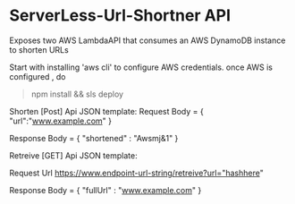 # ServerLess-Url-Shortner API
Exposes two AWS LambdaAPI that consumes an AWS DynamoDB instance to shorten URLs

Start with installing 'aws cli' to configure AWS credentials.
once AWS is configured , do 
>npm install
>&& sls deploy

Shorten [Post] Api JSON template:
Request Body = {
  "url":"www.example.com"
}

Response Body = {
  "shortened" : "Awsmj&1"
}



Retreive [GET] Api JSON template:

Request Url
https://www.endpoint-url-string/retreive?url="hashhere" 

Response Body = {
  "fullUrl" : "www.example.com"
}

